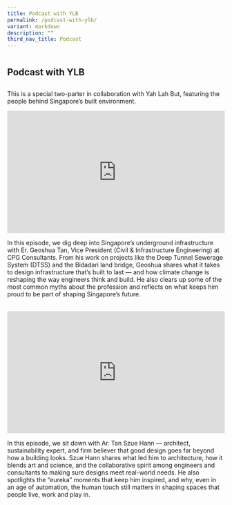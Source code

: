 ```yaml
---
title: Podcast with YLB
permalink: /podcast-with-ylb/
variant: markdown
description: ""
third_nav_title: Podcast
---
```

<h2 style="line-height: 3rem;">Podcast with YLB</h2>
<p>This is a special two-parter in collaboration with Yah Lah But, featuring
the people behind Singapore’s built environment.</p>
<div style="position: relative; width: 100%; padding-bottom: 56.2%;">
    <iframe style="position: absolute; width: 100%; height: 100%;" allowfullscreen="true" frameborder="0" src="https://www.youtube.com/embed/3Gn5FcfkqWg?si=pqmigvtD2SZqe5Ek&amp;rel=0"></iframe>
</div>
<p>In this episode, we dig deep into Singapore’s underground infrastructure
with Er. Geoshua Tan, Vice President (Civil &amp; Infrastructure Engineering)
at CPG Consultants. From his work on projects like the Deep Tunnel Sewerage
System (DTSS) and the Bidadari land bridge, Geoshua shares what it takes
to design infrastructure that’s built to last — and how climate change
is reshaping the way engineers think and build. He also clears up some
of the most common myths about the profession and reflects on what keeps
him proud to be part of shaping Singapore’s future.</p>
<br>
<div style="position: relative; width: 100%; padding-bottom: 56.2%;">
    <iframe style="position: absolute; width: 100%; height: 100%;" allowfullscreen="true" frameborder="0" src="https://www.youtube.com/embed/ZqJJM3rVDpU?si=pqmigvtD2SZqe5Ek&amp;rel=0"></iframe>
</div>
<p>In this episode, we sit down with Ar. Tan Szue Hann — architect, sustainability
expert, and firm believer that good design goes far beyond how a building
looks. Szue Hann shares what led him to architecture, how it blends art
and science, and the collaborative spirit among engineers and consultants
to making sure designs meet real-world needs. He also spotlights the “eureka”
moments that keep him inspired, and why, even in an age of automation,
the human touch still matters in shaping spaces that people live, work
and play in.</p>